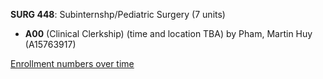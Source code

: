 **SURG 448**: Subinternshp/Pediatric Surgery (7 units)

- **A00** (Clinical Clerkship) (time and location TBA) by Pham, Martin Huy (A15763917)

[Enrollment numbers over time](./SURG448.tsv)
